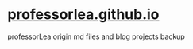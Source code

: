 # [professorlea.github.io](https://professorlea.github.io/)
professorLea origin md files and blog projects backup

